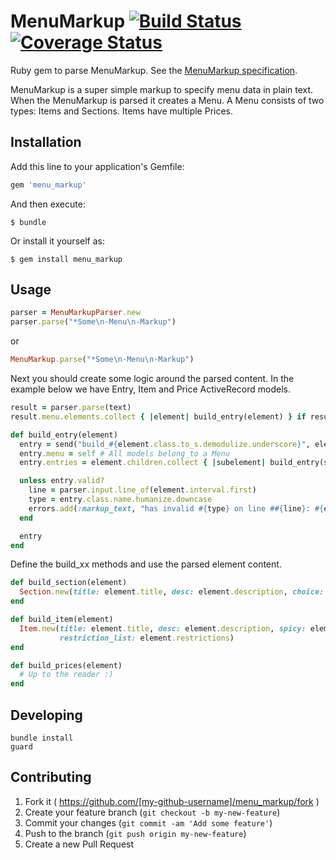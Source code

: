 # MenuMarkup [![Build Status](https://api.travis-ci.org/refreshingmenus/menu_markup.svg?branch=master)](https://travis-ci.org/refreshingmenus/menu_markup) [![Coverage Status](https://coveralls.io/repos/refreshingmenus/menu_markup/badge.svg)](https://coveralls.io/r/refreshingmenus/menu_markup)

Ruby gem to parse MenuMarkup. See the [MenuMarkup specification](http://www.webuildinternet.com/2012/07/04/menu-markup-specification/).

MenuMarkup is a super simple markup to specify menu data in plain text. When the MenuMarkup is parsed it creates a Menu.
A Menu consists of two types: Items and Sections. Items have multiple Prices.

## Installation

Add this line to your application's Gemfile:

```ruby
gem 'menu_markup'
```

And then execute:

    $ bundle

Or install it yourself as:

    $ gem install menu_markup

## Usage

```ruby
parser = MenuMarkupParser.new
parser.parse("*Some\n-Menu\n-Markup")
```

or

```ruby
MenuMarkup.parse("*Some\n-Menu\n-Markup")
```

Next you should create some logic around the parsed content.
In the example below we have Entry, Item and Price ActiveRecord models.

```ruby
result = parser.parse(text)
result.menu.elements.collect { |element| build_entry(element) } if result

def build_entry(element)
  entry = send("build_#{element.class.to_s.demodulize.underscore}", element) # Calls build_xx method
  entry.menu = self # All models belong_to a Menu
  entry.entries = element.children.collect { |subelement| build_entry(subelement) }

  unless entry.valid?
    line = parser.input.line_of(element.interval.first)
    type = entry.class.name.humanize.downcase
    errors.add(:markup_text, "has invalid #{type} on line ##{line}: #{entry.errors.to_a.to_sentence}")
  end

  entry
end
```

Define the build_xx methods and use the parsed element content.

```ruby
def build_section(element)
  Section.new(title: element.title, desc: element.description, choice: element.choice?, prices: build_prices(element))
end

def build_item(element)
  Item.new(title: element.title, desc: element.description, spicy: element.spicy, prices: build_prices(element),
           restriction_list: element.restrictions)
end

def build_prices(element)
  # Up to the reader :)
end
```

## Developing

    bundle install
    guard

## Contributing

1. Fork it ( https://github.com/[my-github-username]/menu_markup/fork )
2. Create your feature branch (`git checkout -b my-new-feature`)
3. Commit your changes (`git commit -am 'Add some feature'`)
4. Push to the branch (`git push origin my-new-feature`)
5. Create a new Pull Request
